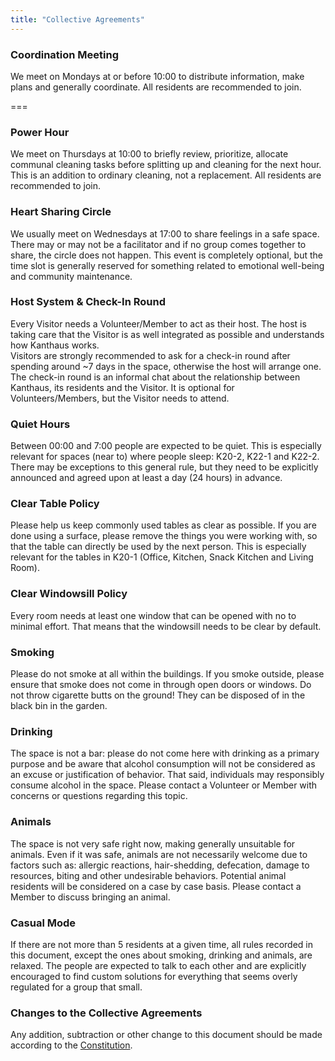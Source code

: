 ```yaml
---
title: "Collective Agreements"
---
```


### Coordination Meeting
We meet on Mondays at or before 10:00 to distribute information, make plans and generally coordinate. All residents are recommended to join.

===

### Power Hour
We meet on Thursdays at 10:00 to briefly review, prioritize, allocate communal cleaning tasks before splitting up and cleaning for the next hour. This is an addition to ordinary cleaning, not a replacement. All residents are recommended to join.

### Heart Sharing Circle
We usually meet on Wednesdays at 17:00 to share feelings in a safe space. There may or may not be a facilitator and if no group comes together to share, the circle does not happen. This event is completely optional, but the time slot is generally reserved for something related to emotional well-being and community maintenance.

### Host System & Check-In Round
Every Visitor needs a Volunteer/Member to act as their host. The host is taking care that the Visitor is as well integrated as possible and understands how Kanthaus works.<br>
Visitors are strongly recommended to ask for a check-in round after spending around ~7 days in the space, otherwise the host will arrange one. The check-in round is an informal chat about the relationship between Kanthaus, its residents and the Visitor. It is optional for Volunteers/Members, but the Visitor needs to attend.

### Quiet Hours
Between 00:00 and 7:00 people are expected to be quiet. This is especially relevant for spaces (near to) where people sleep: K20-2, K22-1 and K22-2. There may be exceptions to this general rule, but they need to be explicitly announced and agreed upon at least a day (24 hours) in advance.

### Clear Table Policy
Please help us keep commonly used tables as clear as possible. If you are done using a surface, please remove the things you were working with, so that the table can directly be used by the next person. This is especially relevant for the tables in K20-1 (Office, Kitchen, Snack Kitchen and Living Room).

### Clear Windowsill Policy
Every room needs at least one window that can be opened with no to minimal effort. That means that the windowsill needs to be clear by default.

### Smoking
Please do not smoke at all within the buildings. If you smoke outside, please ensure that smoke does not come in through open doors or windows. Do not throw cigarette butts on the ground! They can be disposed of in the black bin in the garden.

### Drinking
The space is not a bar: please do not come here with drinking as a primary purpose and be aware that alcohol consumption will not be considered as an excuse or justification of behavior. That said, individuals may responsibly consume alcohol in the space. Please contact a Volunteer or Member with concerns or questions regarding this topic.

### Animals
The space is not very safe right now, making generally unsuitable for animals. Even if it was safe, animals are not necessarily welcome due to factors such as: allergic reactions, hair-shedding, defecation, damage to resources, biting and other undesirable behaviors. Potential animal residents will be considered on a case by case basis. Please contact a Member to discuss bringing an animal.

### Casual Mode
If there are not more than 5 residents at a given time, all rules recorded in this document, except the ones about smoking, drinking and animals, are relaxed. The people are expected to talk to each other and are explicitly encouraged to find custom solutions for everything that seems overly regulated for a group that small.

### Changes to the Collective Agreements
Any addition, subtraction or other change to this document should be made according to the [Constitution](../constitution#collagrchange).
